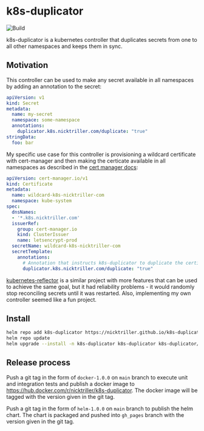 # k8s-duplicator

![Build](https://github.com/Nick-Triller/k8s-duplicator/actions/workflows/ci.yml/badge.svg)

k8s-duplicator is a kubernetes controller that duplicates secrets from one to
all other namespaces and keeps them in sync.

## Motivation

This controller can be used to make any secret available in all namespaces by adding an annotation to the secret:
```yaml
apiVersion: v1
kind: Secret
metadata:
  name: my-secret
  namespace: some-namespace
  annotations:
    duplicator.k8s.nicktriller.com/duplicate: "true"
stringData:
  foo: bar
```

My specific use case for this controller is provisioning a wildcard certificate
with cert-manager and then making the certicate available in all namespaces as described in the
[cert manager docs](https://cert-manager.io/docs/devops-tips/syncing-secrets-across-namespaces/):
```yaml
apiVersion: cert-manager.io/v1
kind: Certificate
metadata:
  name: wildcard-k8s-nicktriller-com
  namespace: kube-system
spec:
  dnsNames:
  - '*.k8s.nicktriller.com'
  issuerRef:
    group: cert-manager.io
    kind: ClusterIssuer
    name: letsencrypt-prod
  secretName: wildcard-k8s-nicktriller-com
  secretTemplate:
    annotations:
      # Annotation that instructs k8s-duplicator to duplicate the certificate secret to all namespaces
      duplicator.k8s.nicktriller.com/duplicate: "true"
```

[kubernetes-reflector](https://github.com/emberstack/kubernetes-reflector)
is a similar project with more features that can be used to achieve the same goal,
but it had reliability problems - it would randomly stop reconciling secrets until it was restarted.
Also, implementing my own controller seemed like a fun project.

## Install

```bash
helm repo add k8s-duplicator https://nicktriller.github.io/k8s-duplicator/
helm repo update
helm upgrade --install -n k8s-duplicator k8s-duplicator k8s-duplicator/k8s-duplicator
```

## Release process

Push a git tag in the form of `docker-1.0.0` on `main` branch to execute unit and integration
tests and publish a docker image to https://hub.docker.com/r/nicktriller/k8s-duplicator.
The docker image will be tagged with the version given in the git tag.

Push a git tag in the form of `helm-1.0.0` on `main` branch to publish the helm chart.
The chart is packaged and pushed into `gh_pages` branch with the version given in the git tag.
